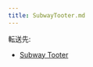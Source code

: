 ```yaml
---
title: SubwayTooter.md
---
```

<div>

転送先:

-   [Subway Tooter](/Subway_Tooter "Subway Tooter")

</div>

<div>

</div>
